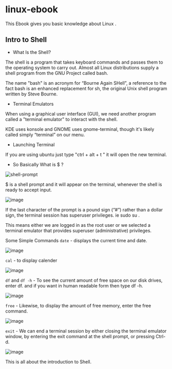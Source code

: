 # linux-ebook
This Ebook gives you basic knowledge about Linux . 

<h2> Intro to Shell </h2>

-  What Is the Shell?

The shell is a program that takes keyboard commands and passes them to the operating system to carry
out. Almost all Linux distributions supply a shell program from the GNU Project called
bash.

The name "bash" is an acronym for “Bourne Again SHell”, a reference to the fact
bash is an enhanced replacement for sh, the original Unix shell program written by
Steve Bourne.

- Terminal Emulators

When using a graphical user interface (GUI), we need another program called a "terminal
emulator" to interact with the shell.

KDE uses konsole and GNOME uses gnome-terminal, though it's
likely called simply “terminal” on our menu.

- Launching Terminal

If you are using ubuntu just type "ctrl + alt + t " it will open the new terminal.

- So Basically What is $ ?

![shell-prompt](https://user-images.githubusercontent.com/38061560/152686576-9b4f8de4-6def-41d2-957d-93730f0ec339.png)

$ is a shell prompt and it will appear on the terminal, whenever the shell is ready to accept input.

![image](https://user-images.githubusercontent.com/38061560/152687226-66c86048-cfea-406c-857e-e7d16b1f4e79.png)

If the last character of the prompt is a pound sign (“#”) rather than a dollar
sign, the terminal session has superuser privileges. 
ie sudo su .

This means either we are
logged in as the root user or we selected a terminal emulator that provides superuser (administrative) privileges.

Some Simple Commands
`date` - displays the current time and date.

![image](https://user-images.githubusercontent.com/38061560/152687564-6b93d5e5-7987-415b-b906-0acff41fc263.png)

`cal`  - to display calender

![image](https://user-images.githubusercontent.com/38061560/152687587-1cf6e2c6-6338-49e6-9646-48a3587f4ac6.png)

`df` and ` df -h ` -  To see the current amount of free space on our disk drives, enter df. and if you want in human readable form then type df -h.

![image](https://user-images.githubusercontent.com/38061560/152687685-f83ad253-15f0-4fc4-87a5-899f337c0377.png)

`free` - Likewise, to display the amount of free memory, enter the free command.

![image](https://user-images.githubusercontent.com/38061560/152687740-2961542e-7d4b-48e8-b439-30e838a2a339.png)

`exit` - We can end a terminal session by either closing the terminal emulator window, by entering the exit command at the shell prompt, or pressing Ctrl-d.

![image](https://user-images.githubusercontent.com/38061560/152687807-b63a32db-d326-4cce-a986-fcfa25f49f75.png)

This is all about the introduction to Shell.











